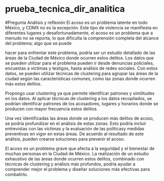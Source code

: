 # prueba_tecnica_dir_analitica
#Pregunta Análisis y reflexión
El acoso es un problema latente en todo México, y CDMX no es la excepción. 
Este tipo de violencia se manifiesta en diferentes lugares y 
desafortunadamente, el acoso es un problema que a menudo no se reporta, lo que dificulta la comprensión
completa del alcance del problema; algo que se puede 

hacer para enfrentar este problema, podría ser un estudio detallado de las áreas de la 
Ciudad de México donde ocurren estos delitos. Los datos que se pueden utilizar para el problema pueden ir desde 
denuncias policiales, encuestas a víctimas y testigos, hasta análisis
de redes sociales. Con estos datos, se pueden utilizar técnicas de clustering
para agrupar las áreas de la ciudad según las características comunes, como las zonas
donde ocurren más estos delitos.

Propongo usar clustering ya que permite identificar patrones y similitudes
en los datos. Al aplicar técnicas de clustering a los datos recopilados, se podrían identificar
patrones de los acosadores, lugares y horarios donde se producen con mayor frecuencia estos 
delitos.

Una vez identificadas las áreas donde se producen más delitos de acoso, se podría profundizar
en el análisis de estas zonas. Esto podría incluir entrevistas con las víctimas y  la evaluación de las políticasy medidas preventivas en vigor en estas áreas. De acuerdo al resultado de este análisis, pueden 
crearse soluciones para prevenir el acoso.

El acoso es un problema grave que afecta a la seguridad y el bienestar de 
muchas personas en la Ciudad de México. La realización de un estudio exhaustivo de las áreas
donde ocurren estos delitos, combinado con técnicas de clustering y análisis más profundos,
podría ayudar a comprender mejor el problema y diseñar soluciones más efectivas para combatirlo.